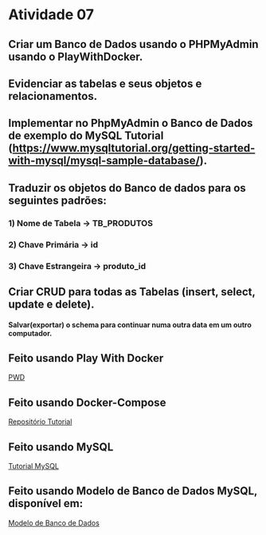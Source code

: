 # Atividade 07

## Criar um Banco de Dados usando o PHPMyAdmin usando o PlayWithDocker. 
## Evidenciar as tabelas e seus objetos e relacionamentos.
## Implementar no PhpMyAdmin o Banco de Dados de exemplo do MySQL Tutorial (https://www.mysqltutorial.org/getting-started-with-mysql/mysql-sample-database/).
## Traduzir os objetos do Banco de dados para os seguintes padrões:
### 1) Nome de Tabela -> TB_PRODUTOS
### 2) Chave Primária -> id
### 3) Chave Estrangeira -> produto_id
## Criar CRUD para todas as Tabelas (insert, select, update e delete). 
#### Salvar(exportar) o schema para continuar numa outra data em um outro computador.

## Feito usando Play With Docker
[PWD](https://labs.play-with-docker.com/)
## Feito usando Docker-Compose
[Repositório Tutorial](https://github.com/ricdtaveira/docker/tree/main/10-Docker-Compose/10-exemplo-04)
## Feito usando MySQL
[Tutorial MySQL](https://www.mysqltutorial.org/)
## Feito usando Modelo de Banco de Dados MySQL, disponível em:
[Modelo de Banco de Dados](https://www.mysqltutorial.org/getting-started-with-mysql/mysql-sample-database/)

